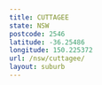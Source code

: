 ```yaml
---
title: CUTTAGEE
state: NSW
postcode: 2546
latitude: -36.25486
longitude: 150.225372
url: /nsw/cuttagee/
layout: suburb
---
```

